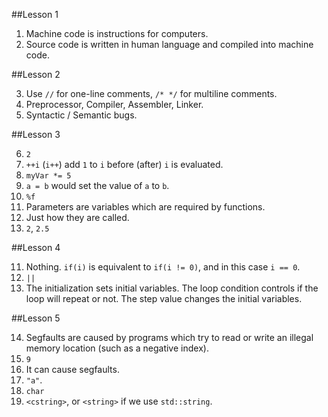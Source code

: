##Lesson 1

1. Machine code is instructions for computers.
2. Source code is written in human language and compiled into machine code.

##Lesson 2

3. Use `//` for one-line comments, `/* */` for multiline comments.
4. Preprocessor, Compiler, Assembler, Linker.
5. Syntactic / Semantic bugs.

##Lesson 3

6. `2`
7. `++i` (`i++`) add `1` to `i` before (after) `i` is evaluated.
8. `myVar *= 5`
9. `a = b` would set the value of `a` to `b`.
10. `%f`
11. Parameters are variables which are required by functions.
12. Just how they are called.
13. `2`, `2.5`

##Lesson 4

11. Nothing. `if(i)` is equivalent to `if(i != 0)`, and in this case `i == 0`.
12. `||`
13. The initialization sets initial variables. The loop condition controls if the loop will repeat or not. The step value changes the initial variables.

##Lesson 5

14. Segfaults are caused by programs which try to read or write an illegal memory location (such as a negative index).
15. `9`
16. It can cause segfaults.
17. `"a"`.
18. `char`
19. `<cstring>`, or `<string>` if we use `std::string`.



   


